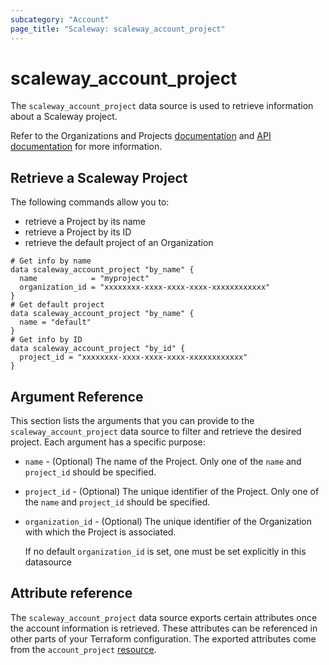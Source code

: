 ```yaml
---
subcategory: "Account"
page_title: "Scaleway: scaleway_account_project"
---
```


# scaleway_account_project

The `scaleway_account_project` data source is used to retrieve information about a Scaleway project.

Refer to the Organizations and Projects [documentation](https://www.scaleway.com/en/docs/organizations-and-projects/) and [API documentation](https://www.scaleway.com/en/developers/api/account/project-api/) for more information.


## Retrieve a Scaleway Project

The following commands allow you to:

- retrieve a Project by its name
- retrieve a Project by its ID
- retrieve the default project of an Organization

```hcl
# Get info by name
data scaleway_account_project "by_name" {
  name            = "myproject"
  organization_id = "xxxxxxxx-xxxx-xxxx-xxxx-xxxxxxxxxxxx"
}
# Get default project
data scaleway_account_project "by_name" {
  name = "default"
}
# Get info by ID
data scaleway_account_project "by_id" {
  project_id = "xxxxxxxx-xxxx-xxxx-xxxx-xxxxxxxxxxxx"
}
```

## Argument Reference

This section lists the arguments that you can provide to the `scaleway_account_project` data source to filter and retrieve the desired project. Each argument has a specific purpose:

- `name` - (Optional) The name of the Project.
  Only one of the `name` and `project_id` should be specified.

- `project_id` - (Optional) The unique identifier of the Project.
  Only one of the `name` and `project_id` should be specified.

- `organization_id` - (Optional) The unique identifier of the Organization with which the Project is associated.

  If no default `organization_id` is set, one must be set explicitly in this datasource

## Attribute reference

The `scaleway_account_project` data source exports certain attributes once the account information is retrieved. These attributes can be referenced in other parts of your Terraform configuration. The exported attributes come from the `account_project` [resource](../resources/account_project.md).
